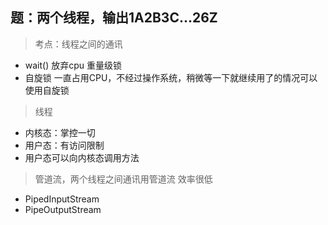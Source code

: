 ## 题：两个线程，输出1A2B3C...26Z
> 考点：线程之间的通讯

- wait() 放弃cpu 重量级锁
- 自旋锁 一直占用CPU，不经过操作系统，稍微等一下就继续用了的情况可以使用自旋锁

> 线程
- 内核态：掌控一切
- 用户态：有访问限制
- 用户态可以向内核态调用方法

> 管道流，两个线程之间通讯用管道流 效率很低
- PipedInputStream
- PipeOutputStream

